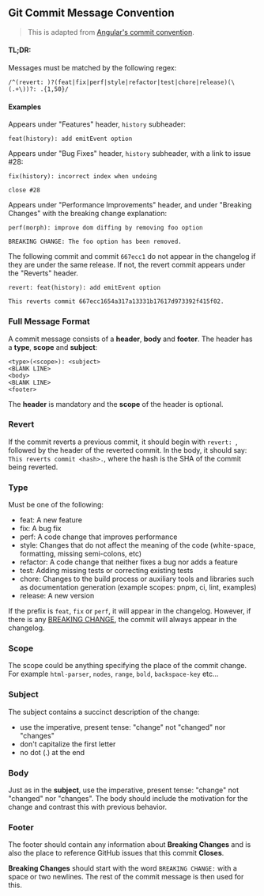## Git Commit Message Convention

> This is adapted from [Angular's commit convention](https://github.com/conventional-changelog/conventional-changelog/tree/master/packages/conventional-changelog-angular).

#### TL;DR:

Messages must be matched by the following regex:

```regexp
/^(revert: )?(feat|fix|perf|style|refactor|test|chore|release)(\(.+\))?: .{1,50}/
```

#### Examples

Appears under "Features" header, `history` subheader:

```
feat(history): add emitEvent option
```

Appears under "Bug Fixes" header, `history` subheader, with a link to issue #28:

```
fix(history): incorrect index when undoing

close #28
```

Appears under "Performance Improvements" header, and under "Breaking Changes" with the breaking change explanation:

```
perf(morph): improve dom diffing by removing foo option

BREAKING CHANGE: The foo option has been removed.
```

The following commit and commit `667ecc1` do not appear in the changelog if they are under the same release. If not, the revert commit appears under the "Reverts" header.

```
revert: feat(history): add emitEvent option

This reverts commit 667ecc1654a317a13331b17617d973392f415f02.
```

### Full Message Format

A commit message consists of a **header**, **body** and **footer**. The header has a **type**, **scope** and **subject**:

```
<type>(<scope>): <subject>
<BLANK LINE>
<body>
<BLANK LINE>
<footer>
```

The **header** is mandatory and the **scope** of the header is optional.

### Revert

If the commit reverts a previous commit, it should begin with `revert: `, followed by the header of the reverted commit. In the body, it should say: `This reverts commit <hash>.`, where the hash is the SHA of the commit being reverted.

### Type

Must be one of the following:

* feat: A new feature
* fix: A bug fix
* perf: A code change that improves performance
* style: Changes that do not affect the meaning of the code (white-space, formatting, missing semi-colons, etc)
* refactor: A code change that neither fixes a bug nor adds a feature
* test: Adding missing tests or correcting existing tests
* chore: Changes to the build process or auxiliary tools and libraries such as documentation generation (example scopes: pnpm, ci, lint, examples)
* release: A new version

If the prefix is `feat`, `fix` or `perf`, it will appear in the changelog. However, if there is any [BREAKING CHANGE](#footer), the commit will always appear in the changelog.

### Scope

The scope could be anything specifying the place of the commit change. For example `html-parser`, `nodes`, `range`, `bold`, `backspace-key` etc...

### Subject

The subject contains a succinct description of the change:

- use the imperative, present tense: "change" not "changed" nor "changes"
- don't capitalize the first letter
- no dot (.) at the end

### Body

Just as in the **subject**, use the imperative, present tense: "change" not "changed" nor "changes".
The body should include the motivation for the change and contrast this with previous behavior.

### Footer

The footer should contain any information about **Breaking Changes** and is also the place to
reference GitHub issues that this commit **Closes**.

**Breaking Changes** should start with the word `BREAKING CHANGE:` with a space or two newlines. The rest of the commit message is then used for this.
